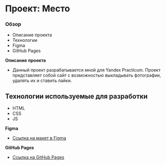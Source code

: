 # Проект: Место
### Обзор
* Описание проекта
* Технологии
* Figma
* GitHub Pages

**Описание проекта**
* Данный проект разрабатывается мной для Yandex Practicum. Проект представляет собой сайт с возможностью выкладывать фотографии, удалять их и ставить лайки.

## Технологии используемые для разработки
* HTML
* CSS
* JS

**Figma**

* [Ссылка на макет в Figma](https://www.figma.com/file/2cn9N9jSkmxD84oJik7xL7/JavaScript.-Sprint-4?node-id=0%3A1)

**GitHub Pages**

* [Ссылка на GitHub Pages](https://defimov9.github.io/mesto/index.html)
